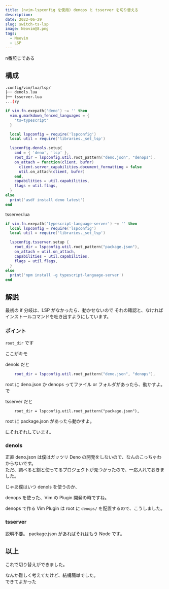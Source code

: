 ```yaml
---
title: (nvim-lspconfig を使用) denops と tsserver を切り替える
description: 
date: 2022-06-29
slug: switch-ts-lsp
image: Neovim@8.png
tags:
  - Neovim
  - LSP
---
```


n番煎じである

## 構成

```bash
.config/vim/lua/lsp/
├── denols.lua
├── tsserver.lua
...(ry
```

```lua
if vim.fn.exepath('deno') ~= '' then
  vim.g.markdown_fenced_languages = {
    'ts=typescript'
  }

  local lspconfig = require('lspconfig')
  local util = require('libraries._set_lsp')

  lspconfig.denols.setup{
    cmd = { 'deno', 'lsp' },
    root_dir = lspconfig.util.root_pattern("deno.json", "denops"),
    on_attach = function(client, bufnr)
      client.server_capabilities.document_formatting = false
      util.on_attach(client, bufnr)
    end,
    capabilities = util.capabilities,
    flags = util.flags,
  }
else
  print('asdf install deno latest')
end
```

tsserver.lua
```lua
if vim.fn.exepath('typescript-language-server') ~= '' then
  local lspconfig = require('lspconfig')
  local util = require('libraries._set_lsp')

  lspconfig.tsserver.setup {
    root_dir = lspconfig.util.root_pattern("package.json"),
    on_attach = util.on_attach,
    capabilities = util.capabilities,
    flags = util.flags,
  }
else
  print('npm install -g typescript-language-server')
end
```

## 解説

最初の if 分岐は、LSP がなかったら、動かせないので
それの確認と、なければインストールコマンドを吐き出すようにしています。

### ポイント

`root_dir` です

ここがキモ


denols だと
```lua
    root_dir = lspconfig.util.root_pattern("deno.json", "denops"),
```

root に deno.json か denops ってファイル or フォルダがあったら、動かすよ。
で

tsserver だと
```lau
    root_dir = lspconfig.util.root_pattern("package.json"),
```

root に package.json があったら動かすよ。

にそれぞれしています。

### denols

正直 deno.json は僕はガッツリ Deno の開発をしないので、なんのこっちゃわからないです。  
ただ、調べると割と使ってるプロジェクトが見つかったので、一応入れておきました。

じゃあ僕はいつ denols を使うのか、  

denops を使った、Vim の Plugin 開発の時ですね。

denops で作る Vim Plugin は root に `denops/` を配置するので、こうしました。


### tsserver

説明不要。
package.json があればそれはもう Node です。


## 以上

これで切り替えができました。  

なんか難しく考えてたけど、結構簡単でした。  
できてよかった
